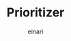 ---
title: Prioritizer
description: The home of the Dolittle Prioritizer TimeSeries Module
keywords: TimeSeries, Prioritizer
author: einari
weight: 4
---